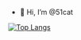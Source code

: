 - 👋 Hi, I’m @51cat
  
[![Top Langs](https://github-readme-stats.vercel.app/api/top-langs/?username=51cat)](https://github.com/anuraghazra/github-readme-stats)
<!---
51cat/51cat is a ✨ special ✨ repository because its `README.md` (this file) appears on your GitHub profile.
You can click the Preview link to take a look at your changes.
--->
